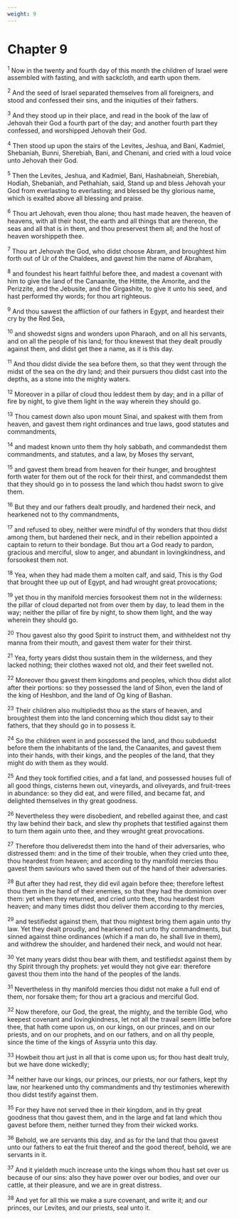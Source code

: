 ```yaml
---
weight: 9
---
```


# Chapter 9

<sup>1</sup> Now in the twenty and fourth day of this month the children of Israel were assembled with fasting, and with sackcloth, and earth upon them. 

<sup>2</sup> And the seed of Israel separated themselves from all foreigners, and stood and confessed their sins, and the iniquities of their fathers. 

<sup>3</sup> And they stood up in their place, and read in the book of the law of Jehovah their God a fourth part of the day; and another fourth part they confessed, and worshipped Jehovah their God. 

<sup>4</sup> Then stood up upon the stairs of the Levites, Jeshua, and Bani, Kadmiel, Shebaniah, Bunni, Sherebiah, Bani, and Chenani, and cried with a loud voice unto Jehovah their God. 

<sup>5</sup> Then the Levites, Jeshua, and Kadmiel, Bani, Hashabneiah, Sherebiah, Hodiah, Shebaniah, and Pethahiah, said, Stand up and bless Jehovah your God from everlasting to everlasting; and blessed be thy glorious name, which is exalted above all blessing and praise. 

<sup>6</sup> Thou art Jehovah, even thou alone; thou hast made heaven, the heaven of heavens, with all their host, the earth and all things that are thereon, the seas and all that is in them, and thou preservest them all; and the host of heaven worshippeth thee. 

<sup>7</sup> Thou art Jehovah the God, who didst choose Abram, and broughtest him forth out of Ur of the Chaldees, and gavest him the name of Abraham, 

<sup>8</sup> and foundest his heart faithful before thee, and madest a covenant with him to give the land of the Canaanite, the Hittite, the Amorite, and the Perizzite, and the Jebusite, and the Girgashite, to give it unto his seed, and hast performed thy words; for thou art righteous. 

<sup>9</sup> And thou sawest the affliction of our fathers in Egypt, and heardest their cry by the Red Sea, 

<sup>10</sup> and showedst signs and wonders upon Pharaoh, and on all his servants, and on all the people of his land; for thou knewest that they dealt proudly against them, and didst get thee a name, as it is this day. 

<sup>11</sup> And thou didst divide the sea before them, so that they went through the midst of the sea on the dry land; and their pursuers thou didst cast into the depths, as a stone into the mighty waters. 

<sup>12</sup> Moreover in a pillar of cloud thou leddest them by day; and in a pillar of fire by night, to give them light in the way wherein they should go. 

<sup>13</sup> Thou camest down also upon mount Sinai, and spakest with them from heaven, and gavest them right ordinances and true laws, good statutes and commandments, 

<sup>14</sup> and madest known unto them thy holy sabbath, and commandedst them commandments, and statutes, and a law, by Moses thy servant, 

<sup>15</sup> and gavest them bread from heaven for their hunger, and broughtest forth water for them out of the rock for their thirst, and commandedst them that they should go in to possess the land which thou hadst sworn to give them. 

<sup>16</sup> But they and our fathers dealt proudly, and hardened their neck, and hearkened not to thy commandments, 

<sup>17</sup> and refused to obey, neither were mindful of thy wonders that thou didst among them, but hardened their neck, and in their rebellion appointed a captain to return to their bondage. But thou art a God ready to pardon, gracious and merciful, slow to anger, and abundant in lovingkindness, and forsookest them not. 

<sup>18</sup> Yea, when they had made them a molten calf, and said, This is thy God that brought thee up out of Egypt, and had wrought great provocations; 

<sup>19</sup> yet thou in thy manifold mercies forsookest them not in the wilderness: the pillar of cloud departed not from over them by day, to lead them in the way; neither the pillar of fire by night, to show them light, and the way wherein they should go. 

<sup>20</sup> Thou gavest also thy good Spirit to instruct them, and withheldest not thy manna from their mouth, and gavest them water for their thirst. 

<sup>21</sup> Yea, forty years didst thou sustain them in the wilderness, and they lacked nothing; their clothes waxed not old, and their feet swelled not. 

<sup>22</sup> Moreover thou gavest them kingdoms and peoples, which thou didst allot after their portions: so they possessed the land of Sihon, even the land of the king of Heshbon, and the land of Og king of Bashan. 

<sup>23</sup> Their children also multipliedst thou as the stars of heaven, and broughtest them into the land concerning which thou didst say to their fathers, that they should go in to possess it. 

<sup>24</sup> So the children went in and possessed the land, and thou subduedst before them the inhabitants of the land, the Canaanites, and gavest them into their hands, with their kings, and the peoples of the land, that they might do with them as they would. 

<sup>25</sup> And they took fortified cities, and a fat land, and possessed houses full of all good things, cisterns hewn out, vineyards, and oliveyards, and fruit-trees in abundance: so they did eat, and were filled, and became fat, and delighted themselves in thy great goodness. 

<sup>26</sup> Nevertheless they were disobedient, and rebelled against thee, and cast thy law behind their back, and slew thy prophets that testified against them to turn them again unto thee, and they wrought great provocations. 

<sup>27</sup> Therefore thou deliveredst them into the hand of their adversaries, who distressed them: and in the time of their trouble, when they cried unto thee, thou heardest from heaven; and according to thy manifold mercies thou gavest them saviours who saved them out of the hand of their adversaries. 

<sup>28</sup> But after they had rest, they did evil again before thee; therefore leftest thou them in the hand of their enemies, so that they had the dominion over them: yet when they returned, and cried unto thee, thou heardest from heaven; and many times didst thou deliver them according to thy mercies, 

<sup>29</sup> and testifiedst against them, that thou mightest bring them again unto thy law. Yet they dealt proudly, and hearkened not unto thy commandments, but sinned against thine ordinances (which if a man do, he shall live in them), and withdrew the shoulder, and hardened their neck, and would not hear. 

<sup>30</sup> Yet many years didst thou bear with them, and testifiedst against them by thy Spirit through thy prophets: yet would they not give ear: therefore gavest thou them into the hand of the peoples of the lands. 

<sup>31</sup> Nevertheless in thy manifold mercies thou didst not make a full end of them, nor forsake them; for thou art a gracious and merciful God. 

<sup>32</sup> Now therefore, our God, the great, the mighty, and the terrible God, who keepest covenant and lovingkindness, let not all the travail seem little before thee, that hath come upon us, on our kings, on our princes, and on our priests, and on our prophets, and on our fathers, and on all thy people, since the time of the kings of Assyria unto this day. 

<sup>33</sup> Howbeit thou art just in all that is come upon us; for thou hast dealt truly, but we have done wickedly; 

<sup>34</sup> neither have our kings, our princes, our priests, nor our fathers, kept thy law, nor hearkened unto thy commandments and thy testimonies wherewith thou didst testify against them. 

<sup>35</sup> For they have not served thee in their kingdom, and in thy great goodness that thou gavest them, and in the large and fat land which thou gavest before them, neither turned they from their wicked works. 

<sup>36</sup> Behold, we are servants this day, and as for the land that thou gavest unto our fathers to eat the fruit thereof and the good thereof, behold, we are servants in it. 

<sup>37</sup> And it yieldeth much increase unto the kings whom thou hast set over us because of our sins: also they have power over our bodies, and over our cattle, at their pleasure, and we are in great distress. 

<sup>38</sup> And yet for all this we make a sure covenant, and write it; and our princes, our Levites, and our priests, seal unto it. 



